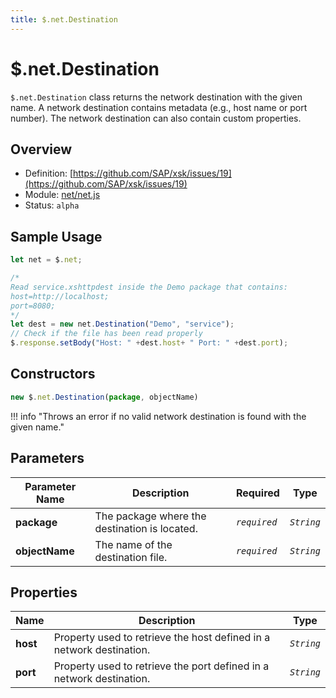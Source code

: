 ```yaml
---
title: $.net.Destination
---
```


$.net.Destination
===

`$.net.Destination` class returns the network destination with the given name. A network destination contains metadata (e.g., host name or port number). The network destination can also contain custom properties.

## Overview

- Definition: [https://github.com/SAP/xsk/issues/19](https://github.com/SAP/xsk/issues/19)
- Module: [net/net.js](https://github.com/SAP/xsk/tree/main/modules/api/api-xsjs/src/main/resources/META-INF/dirigible/xsk/net)
- Status: `alpha`

## Sample Usage

```javascript
let net = $.net;

/*
Read service.xshttpdest inside the Demo package that contains:
host=http://localhost;
port=8080;
*/
let dest = new net.Destination("Demo", "service");
// Check if the file has been read properly
$.response.setBody("Host: " +dest.host+ " Port: " +dest.port);
```

## Constructors

```javascript
new $.net.Destination(package, objectName)
```
!!! info "Throws an error if no valid network destination is found with the given name."

## Parameters

| Parameter Name    | Description                                   | Required     | Type       |
|-------------------|-----------------------------------------------|--------------|------------|
| **package**       | The package where the destination is located. | _`required`_ | _`String`_ |
| **objectName**    |The name of the destination file.              | _`required`_ | _`String`_ |

## Properties

| Name           | Description                                                          | Type       |
|----------------|----------------------------------------------------------------------|------------|
| **host**       | Property used to retrieve the host defined in a network destination. | _`String`_ |
| **port**       | Property used to retrieve the port defined in a network destination. | _`String`_ |
